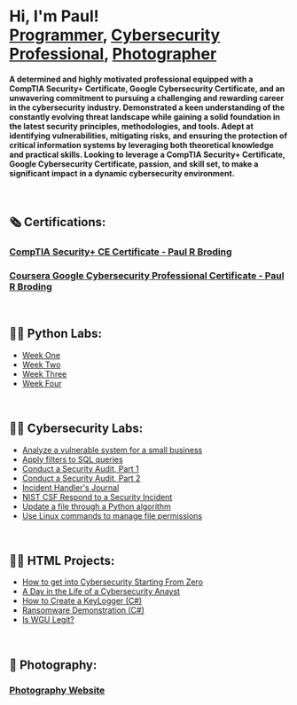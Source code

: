 <h1>Hi, I'm Paul! <br/><a href="https://github.com/">Programmer</a>, <a href="https://www.linkedin.com/in/paul-broding-mba-9920b2115">Cybersecurity Professional</a>, <a href="https://www.brodingphoto.com">Photographer</a>

<h4>A determined and highly motivated professional equipped with a CompTIA Security+ Certificate, Google Cybersecurity Certificate, and an unwavering commitment to pursuing a challenging and rewarding career in the cybersecurity industry. Demonstrated a keen understanding of the constantly evolving threat landscape while gaining a solid foundation in the latest security principles, methodologies, and tools. Adept at identifying vulnerabilities, mitigating risks, and ensuring the protection of critical information systems by leveraging both theoretical knowledge and practical skills. Looking to leverage a CompTIA Security+ Certificate, Google Cybersecurity Certificate, passion, and skill set, to make a significant impact in a dynamic cybersecurity environment.</h4>
<br>
<h2>🗞 Certifications:</h2>

<h3><a href="https://github.com/pbroding/main/files/12974595/CompTIA-Security%2B-ce-certificate-PaulRBroding.pdf">CompTIA Security+ CE Certificate - Paul R Broding</a></h3>

<h3><a href="https://github.com/pbroding/main/files/12974584/Coursera-Google-Cybersecurity-Cert-PaulRBroding.pdf">Coursera Google Cybersecurity Professional Certificate - Paul R Broding</a></h3>
<br>
<h2>👨‍💻 Python Labs:</h2>

- [Week One](https://github.com/pbroding/week-one/blob/main/README.md)
- [Week Two](https://github.com/pbroding/week-two/blob/main/README.md)
- [Week Three](https://github.com/pbroding/week-three/blob/main/README.md)
- [Week Four](https://github.com/pbroding/week-four/blob/main/README.md)
<br>
<h2>👨‍💻 Cybersecurity Labs:</h2>

- [Analyze a vulnerable system for a small business](https://github.com/pbroding/analyze-a-vulnerable-system-for-a-small-business/blob/main/README.md)
- [Apply filters to SQL queries](https://github.com/pbroding/apply-filters-to-SQL-queries/blob/main/README.md)
- [Conduct a Security Audit, Part 1](https://github.com/pbroding/conduct-a-security-audit-part-1/blob/main/README.md)
- [Conduct a Security Audit, Part 2](https://github.com/pbroding/conduct-a-security-audit-part-2/blob/main/README.md)
- [Incident Handler's Journal](https://github.com/pbroding/incident-handlers-journal/blob/main/README.md)
- [NIST CSF Respond to a Security Incident](https://github.com/pbroding/NIST-CSF-respond-to-a-security-incident/blob/main/README.md)
- [Update a file through a Python algorithm](https://github.com/pbroding/update-a-file-through-a-python-algorithm/blob/main/README.md)
- [Use Linux commands to manage file permissions](https://github.com/pbroding/use-linux-commands-to-manage-file-permissions/blob/main/README.md)
<br>
<h2>👨‍💻 HTML Projects:</h2>

- [How to get into Cybersecurity Starting From Zero](https://www.youtube.com/watch?v=a83ASGn_V_s)
- [A Day in the Life of a Cybersecurity Anayst](https://www.youtube.com/watch?v=uHy3oM7NnoU)
- [How to Create a KeyLogger (C#)](https://www.youtube.com/watch?v=N-L9hklSlNk)
- [Ransomware Demonstration (C#)](https://www.youtube.com/watch?v=OfvdQeh79s0)
- [Is WGU Legit?](https://www.youtube.com/watch?v=E2MwRWxDBkA)
<br>
<h2>📸 Photography:</h2>
<h3><a href="https://www.brodingphoto.com">Photography Website</a></h3>

